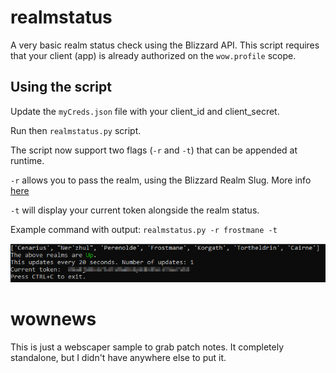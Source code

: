# realmstatus
A very basic realm status check using the Blizzard API. This script requires that your client (app) is already authorized on the `wow.profile` scope.

## Using the script
Update the `myCreds.json` file with your client_id and client_secret.

Run then `realmstatus.py` script.

The script now support two flags (`-r` and `-t`) that can be appended at runtime.

`-r` allows you to pass the realm, using the Blizzard Realm Slug. More info [here](https://)

`-t` will display your current token alongside the realm status.

Example command with output: `realmstatus.py -r frostmane -t`

![Screenshot](/realmstatus.png?raw=true "Screenshot")

# wownews
This is just a webscaper sample to grab patch notes. It completely standalone, but I didn't have anywhere else to put it.

